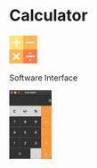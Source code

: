 # Calculator
<img src="https://github.com/JW5123/QT_project/blob/main/Calculator/IMG/calculator.png" width="10%">
<br>
<p>Software Interface<p/>
<img src="https://github.com/JW5123/QT_project/blob/main/Calculator/IMG/Cal.png" width="15%">
